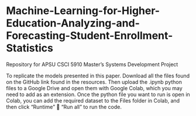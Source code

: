 # Machine-Learning-for-Higher-Education-Analyzing-and-Forecasting-Student-Enrollment-Statistics
Repository for APSU CSCI 5910 Master’s Systems Development Project


To replicate the models presented in this paper. Download all the files found on the GitHub link found in the resources. Then upload the .ipynb python files to a Google Drive and open them with Google Colab, which you may need to add as an extension. Once the python file you want to run is open in Colab, you can add the required dataset to the Files folder in Colab, and then click “Runtime”  “Run all” to run the code.
